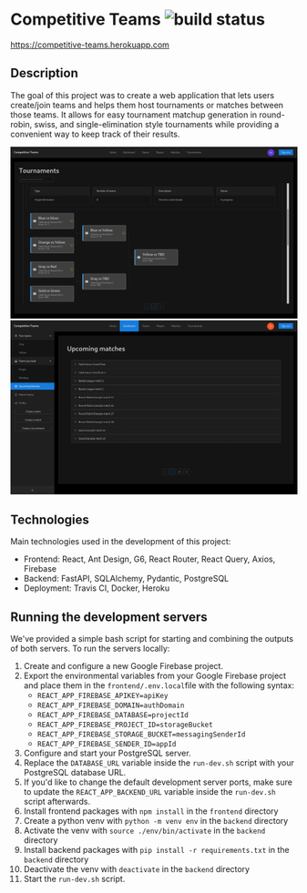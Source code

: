 # Competitive Teams ![build status](https://app.travis-ci.com/Michal-Miko/competitive-teams.svg?branch=develop)

https://competitive-teams.herokuapp.com

## Description

The goal of this project was to create a web application that lets users create/join teams and helps them host tournaments or matches between those teams. It allows for easy tournament matchup generation in round-robin, swiss, and single-elimination style tournaments while providing a convenient way to keep track of their results.

![Website screenshot](frontend/public/screenshot.png)
![Website screenshot](frontend/public/screenshot2.png)

## Technologies

Main technologies used in the development of this project:

- Frontend: React, Ant Design, G6, React Router, React Query, Axios, Firebase
- Backend: FastAPI, SQLAlchemy, Pydantic, PostgreSQL
- Deployment: Travis CI, Docker, Heroku

## Running the development servers

We've provided a simple bash script for starting and combining the outputs of both servers. To run the servers locally:

<ol>
    <li>Create and configure a new Google Firebase project.</li>
    <li>Export the environmental variables from your Google Firebase project and place them in the <code>frontend/.env.local</code>file with the following syntax:
        <ul>
            <li><code>REACT_APP_FIREBASE_APIKEY=apiKey</code></li>
            <li><code>REACT_APP_FIREBASE_DOMAIN=authDomain</code></li>
            <li><code>REACT_APP_FIREBASE_DATABASE=projectId</code></li>
            <li><code>REACT_APP_FIREBASE_PROJECT_ID=storageBucket</code></li>
            <li><code>REACT_APP_FIREBASE_STORAGE_BUCKET=messagingSenderId</code></li>
            <li><code>REACT_APP_FIREBASE_SENDER_ID=appId</code></li>
        </ul>
    </li>
    <li>Configure and start your PostgreSQL server.</li>
    <li>Replace the <code>DATABASE_URL</code> variable inside the <code>run-dev.sh</code> script with your PostgreSQL database URL.</li>
    <li>If you'd like to change the default development server ports, make sure to update the <code>REACT_APP_BACKEND_URL</code> variable inside the <code>run-dev.sh</code> script afterwards.</li>
    <li>Install frontend packages with <code>npm install</code> in the <code>frontend</code> directory</li>
    <li>Create a python venv with <code>python -m venv env</code> in the <code>backend</code> directory</li>
    <li>Activate the venv with <code>source ./env/bin/activate</code> in the <code>backend</code> directory</li>
    <li>Install backend packages with <code>pip install -r requirements.txt</code> in the <code>backend</code> directory</li>
    <li>Deactivate the venv with <code>deactivate</code> in the <code>backend</code> directory</li>
    <li>Start the <code>run-dev.sh</code> script.</li>
</ol>
